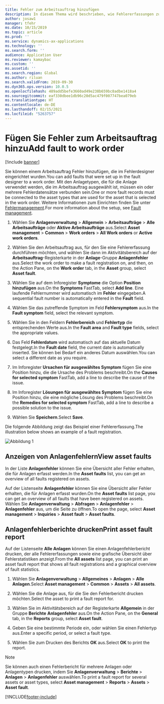 ```yaml
---
title: Fehler zum Arbeitsauftrag hinzufügen
description: In diesem Thema wird beschrieben, wie Fehlererfassungen zu Arbeitsaufträgen in Asset Management hinzugefügt werden.
author: josaw1
manager: tfehr
ms.date: 10/15/2019
ms.topic: article
ms.prod: ''
ms.service: dynamics-ax-applications
ms.technology: ''
ms.search.form: ''
audience: Application User
ms.reviewer: kamaybac
ms.custom: ''
ms.assetid: ''
ms.search.region: Global
ms.author: riluan
ms.search.validFrom: 2019-09-30
ms.dyn365.ops.version: 10.0.5
ms.openlocfilehash: 489add5befe3660ad49e238b659bc8adbe1418a4
ms.sourcegitcommit: eaf330dbee1db96c20d5ac479f007747bea079eb
ms.translationtype: HT
ms.contentlocale: de-DE
ms.lasthandoff: 02/15/2021
ms.locfileid: "5263757"
---
```

# <a name="add-fault-to-work-order"></a><span data-ttu-id="6f045-103">Fügen Sie Fehler zum Arbeitsauftrag hinzu</span><span class="sxs-lookup"><span data-stu-id="6f045-103">Add fault to work order</span></span>

[!include [banner](../../includes/banner.md)]



<span data-ttu-id="6f045-104">Sie können einem Arbeitsauftrag Fehler hinzufügen, die im Fehlerdesigner eingerichtet wurden.</span><span class="sxs-lookup"><span data-stu-id="6f045-104">You can add faults that were set up in the fault designer to a work order.</span></span> <span data-ttu-id="6f045-105">Mit den Anlagetypen, die für die Anlage verwendet werden, die im Arbeitsauftrag ausgewählt ist, müssen ein oder mehrere Fehlerdatensätze verbunden sein.</span><span class="sxs-lookup"><span data-stu-id="6f045-105">One or more fault records must be connected to the asset types that are used for the asset that is selected in the work order.</span></span> <span data-ttu-id="6f045-106">Weitere Informationen zum Einrichten finden Sie unter [Fehlermanagement](../setup-for-work-orders/fault-management.md).</span><span class="sxs-lookup"><span data-stu-id="6f045-106">For more information about the setup, see [Fault management](../setup-for-work-orders/fault-management.md).</span></span>

1. <span data-ttu-id="6f045-107">Wählen Sie **Anlagenverwaltung** > **Allgemein** > **Arbeitsaufträge** > **Alle Arbeitsaufträge** oder **Aktive Arbeitsaufträge** aus.</span><span class="sxs-lookup"><span data-stu-id="6f045-107">Select **Asset management** > **Common** > **Work orders** > **All Work orders** or **Active work orders**.</span></span>

2. <span data-ttu-id="6f045-108">Wählen Sie den Arbeitsauftrag aus, für den Sie eine Fehlererfassung durchführen möchten, und wählen Sie dann im Aktivitätsbereich auf der **Arbeitsauftrag**-Registerkarte in der **Anlage**-Gruppe **Anlagenfehler** aus.</span><span class="sxs-lookup"><span data-stu-id="6f045-108">Select the work order to make a fault registration on, and then, on the Action Pane, on the **Work order** tab, in the **Asset** group, select **Asset fault**.</span></span>

3. <span data-ttu-id="6f045-109">Wählen Sie auf dem Inforegister **Symptome** die Option **Position hinzufügen** aus.</span><span class="sxs-lookup"><span data-stu-id="6f045-109">On the **Symptoms** FastTab, select **Add line**.</span></span> <span data-ttu-id="6f045-110">Eine laufende Fehlernummer wird automatisch im **Fehler** eingegeben.</span><span class="sxs-lookup"><span data-stu-id="6f045-110">A sequential fault number is automatically entered in the **Fault** field.</span></span>

4. <span data-ttu-id="6f045-111">Wählen Sie das zutreffende Symptom im Feld **Fehlersymptom** aus.</span><span class="sxs-lookup"><span data-stu-id="6f045-111">In the **Fault symptom** field, select the relevant symptom.</span></span>

5. <span data-ttu-id="6f045-112">Wählen Sie in den Feldern **Fehlerbereich** und **Fehlertyp** die entsprechenden Werte aus.</span><span class="sxs-lookup"><span data-stu-id="6f045-112">In the **Fault area** and **Fault type** fields, select the appropriate values.</span></span>

6. <span data-ttu-id="6f045-113">Das Feld **Fehlerdatum** wird automatisch auf das aktuelle Datum festgelegt.</span><span class="sxs-lookup"><span data-stu-id="6f045-113">In the **Fault date** field, the current date is automatically inserted.</span></span> <span data-ttu-id="6f045-114">Sie können bei Bedarf ein anderes Datum auswählen.</span><span class="sxs-lookup"><span data-stu-id="6f045-114">You can select a different date as you require.</span></span>

7. <span data-ttu-id="6f045-115">Im Inforegister **Ursachen für ausgewähltes Symptom** fügen Sie eine Position hinzu, die die Ursache des Problems beschreibt.</span><span class="sxs-lookup"><span data-stu-id="6f045-115">On the **Causes for selected symptom** FastTab, add a line to describe the cause of the issue.</span></span>

8. <span data-ttu-id="6f045-116">Im Inforegister **Lösungen für ausgewähltes Symptom** fügen Sie eine Position hinzu, die eine mögliche Lösung des Problems beschreibt.</span><span class="sxs-lookup"><span data-stu-id="6f045-116">On the **Remedies for selected symptom** FastTab, add a line to describe a possible solution to the issue.</span></span>

9. <span data-ttu-id="6f045-117">Wählen Sie **Speichern**.</span><span class="sxs-lookup"><span data-stu-id="6f045-117">Select **Save**.</span></span>

<span data-ttu-id="6f045-118">Die folgende Abbildung zeigt das Beispiel einer Fehlererfassung.</span><span class="sxs-lookup"><span data-stu-id="6f045-118">The illustration below shows an example of a fault registration.</span></span>

![Abbildung 1](media/19-work-orders.png)


## <a name="view-asset-faults"></a><span data-ttu-id="6f045-120">Anzeigen von Anlagenfehlern</span><span class="sxs-lookup"><span data-stu-id="6f045-120">View asset faults</span></span>

<span data-ttu-id="6f045-121">In der Liste **Anlagenfehler** können Sie eine Übersicht aller Fehler erhalten, die für Anlagen erfasst werden.</span><span class="sxs-lookup"><span data-stu-id="6f045-121">In the **Asset faults** list, you can get an overview of all faults registered on assets.</span></span>

<span data-ttu-id="6f045-122">Auf der Listenseite **Anlagenfehler** können Sie eine Übersicht aller Fehler erhalten, die für Anlagen erfasst wurden.</span><span class="sxs-lookup"><span data-stu-id="6f045-122">On the **Asset faults** list page, you can get an overview of all faults that have been registered on assets.</span></span> <span data-ttu-id="6f045-123">Wählen Sie **Anlagenverwaltung** > **Abfragen** > **Anlagenfehler** > **Anlagenfehler** aus, um die Seite zu öffnen.</span><span class="sxs-lookup"><span data-stu-id="6f045-123">To open the page, select **Asset management** > **Inquiries** > **Asset fault** > **Asset faults**.</span></span>


## <a name="print-asset-fault-report"></a><span data-ttu-id="6f045-124">Anlagenfehlerberichte drucken</span><span class="sxs-lookup"><span data-stu-id="6f045-124">Print asset fault report</span></span>

<span data-ttu-id="6f045-125">Auf der Listenseite **Alle Anlagen** können Sie einen Anlagenfehlerbericht drucken, der alle Fehlererfassungen sowie eine grafische Übersicht über Fehlerstatistiken anzeigt.</span><span class="sxs-lookup"><span data-stu-id="6f045-125">From the **All assets** list page, you can print an asset fault report that shows all fault registrations and a graphical overview of fault statistics.</span></span>

1. <span data-ttu-id="6f045-126">Wählen Sie **Anlagenverwaltung** > **Allgemeines** > **Anlagen** > **Alle Anlagen**.</span><span class="sxs-lookup"><span data-stu-id="6f045-126">Select **Asset management** > **Common** > **Assets** > **All assets**.</span></span>

2. <span data-ttu-id="6f045-127">Wählen Sie die Anlage aus, für die Sie den Fehlerbericht drucken möchten.</span><span class="sxs-lookup"><span data-stu-id="6f045-127">Select the asset to print a fault report for.</span></span>

3. <span data-ttu-id="6f045-128">Wählen Sie im Aktivitätsbereich auf der Registerkarte **Allgemein** in der Gruppe **Berichte** **Anlagenfehler** aus.</span><span class="sxs-lookup"><span data-stu-id="6f045-128">On the Action Pane, on the **General** tab, in the **Reports** group, select **Asset fault**.</span></span>

4. <span data-ttu-id="6f045-129">Geben Sie eine bestimmte Periode ein, oder wählen Sie einen Fehlertyp aus.</span><span class="sxs-lookup"><span data-stu-id="6f045-129">Enter a specific period, or select a fault type.</span></span>

5. <span data-ttu-id="6f045-130">Wählen Sie zum Drucken des Berichts **OK** aus.</span><span class="sxs-lookup"><span data-stu-id="6f045-130">Select **OK** to print the report.</span></span>

>[!NOTE]
><span data-ttu-id="6f045-131">Sie können auch einen Fehlerbericht für mehrere Anlagen oder Anlagentypen drucken, indem Sie **Anlagenverwaltung** > **Berichte** > **Anlagen** > **Anlagenfehler** auswählen.</span><span class="sxs-lookup"><span data-stu-id="6f045-131">To print a fault report for several assets or asset types, select **Asset management** > **Reports** > **Assets** > **Asset fault**.</span></span>



[!INCLUDE[footer-include](../../../includes/footer-banner.md)]